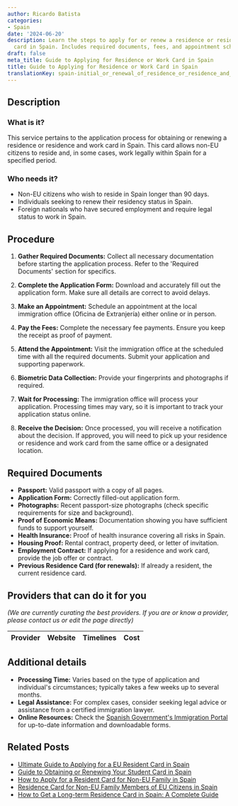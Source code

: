 ```yaml
---
author: Ricardo Batista
categories:
- Spain
date: '2024-06-20'
description: Learn the steps to apply for or renew a residence or residence and work
  card in Spain. Includes required documents, fees, and appointment scheduling details.
draft: false
meta_title: Guide to Applying for Residence or Work Card in Spain
title: Guide to Applying for Residence or Work Card in Spain
translationKey: spain-initial_or_renewal_of_residence_or_residence_and_work_card
---
```


## Description
### What is it?
This service pertains to the application process for obtaining or renewing a residence or residence and work card in Spain. This card allows non-EU citizens to reside and, in some cases, work legally within Spain for a specified period.

### Who needs it?
- Non-EU citizens who wish to reside in Spain longer than 90 days.
- Individuals seeking to renew their residency status in Spain.
- Foreign nationals who have secured employment and require legal status to work in Spain.

## Procedure

1. **Gather Required Documents:** Collect all necessary documentation before starting the application process. Refer to the 'Required Documents' section for specifics.
   
2. **Complete the Application Form:** Download and accurately fill out the application form. Make sure all details are correct to avoid delays.

3. **Make an Appointment:** Schedule an appointment at the local immigration office (Oficina de Extranjería) either online or in person.

4. **Pay the Fees:** Complete the necessary fee payments. Ensure you keep the receipt as proof of payment.

5. **Attend the Appointment:** Visit the immigration office at the scheduled time with all the required documents. Submit your application and supporting paperwork.

6. **Biometric Data Collection:** Provide your fingerprints and photographs if required.

7. **Wait for Processing:** The immigration office will process your application. Processing times may vary, so it is important to track your application status online.

8. **Receive the Decision:** Once processed, you will receive a notification about the decision. If approved, you will need to pick up your residence or residence and work card from the same office or a designated location.

## Required Documents

- **Passport:** Valid passport with a copy of all pages.
- **Application Form:** Correctly filled-out application form.
- **Photographs:** Recent passport-size photographs (check specific requirements for size and background).
- **Proof of Economic Means:** Documentation showing you have sufficient funds to support yourself.
- **Health Insurance:** Proof of health insurance covering all risks in Spain.
- **Housing Proof:** Rental contract, property deed, or letter of invitation.
- **Employment Contract:** If applying for a residence and work card, provide the job offer or contract.
- **Previous Residence Card (for renewals):** If already a resident, the current residence card.

## Providers that can do it for you 
_(We are currently curating the best providers. If you are or know a provider, please contact us or edit the page directly)_

| Provider        |     Website     |     Timelines    |       Cost      |
| :-------------: | :-------------: |  :-------------: | :-------------: |

## Additional details
- **Processing Time:** Varies based on the type of application and individual's circumstances; typically takes a few weeks up to several months.
- **Legal Assistance:** For complex cases, consider seeking legal advice or assistance from a certified immigration lawyer.
- **Online Resources:** Check the [Spanish Government's Immigration Portal](http://extranjeros.inclusion.gob.es) for up-to-date information and downloadable forms.

## Related Posts

- [Ultimate Guide to Applying for a EU Resident Card in Spain](https://tramitit.com/guides/spain/eu_resident_card_application/)
- [Guide to Obtaining or Renewing Your Student Card in Spain](https://tramitit.com/guides/spain/initial_or_renewal_student_card_for_foreigners/)
- [How to Apply for a Resident Card for Non-EU Family in Spain](https://tramitit.com/guides/spain/resident_card_application_for_family_member_of_an_eu_citizen/)
- [Residence Card for Non-EU Family Members of EU Citizens in Spain](https://tramitit.com/guides/spain/residence_card_of_family_member_of_a_european_union_citizen/)
- [How to Get a Long-term Residence Card in Spain: A Complete Guide](https://tramitit.com/guides/spain/long-term_residence_card/)